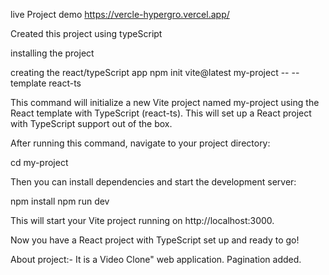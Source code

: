 live Project demo https://vercle-hypergro.vercel.app/

Created this project using typeScript

installing the project

creating the react/typeScript app npm init vite@latest my-project -- --template react-ts

This command will initialize a new Vite project named my-project using the React template with TypeScript (react-ts). This will set up a React project with TypeScript support out of the box.

After running this command, navigate to your project directory:

cd my-project

Then you can install dependencies and start the development server:

npm install npm run dev

This will start your Vite project running on http://localhost:3000.

Now you have a React project with TypeScript set up and ready to go!

About project:- It is a Video Clone" web application. Pagination added.
